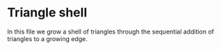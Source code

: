 Triangle shell
==============

In this file we grow a shell of triangles through the sequential
addition of triangles to a growing edge.